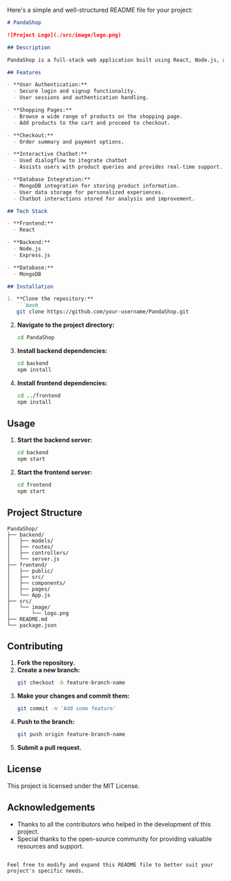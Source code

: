 Here's a simple and well-structured README file for your project:

```markdown
# PandaShop

![Project Logo](./src/image/logo.png)

## Description

PandaShop is a full-stack web application built using React, Node.js, and Express.js. It features a user-friendly e-commerce platform with login, signup, shopping, and checkout pages. A key highlight is the integration of an interactive chatbot that communicates with users naturally, assisting them with product queries and offering personalized recommendations.

## Features

- **User Authentication:**
  - Secure login and signup functionality.
  - User sessions and authentication handling.

- **Shopping Pages:**
  - Browse a wide range of products on the shopping page.
  - Add products to the cart and proceed to checkout.

- **Checkout:**
  - Order summary and payment options.

- **Interactive Chatbot:**
  - Used dialogflow to itegrate chatbot
  - Assists users with product queries and provides real-time support.

- **Database Integration:**
  - MongoDB integration for storing product information.
  - User data storage for personalized experiences.
  - Chatbot interactions stored for analysis and improvement.

## Tech Stack

- **Frontend:**
  - React

- **Backend:**
  - Node.js
  - Express.js

- **Database:**
  - MongoDB

## Installation

1. **Clone the repository:**
   ```bash
   git clone https://github.com/your-username/PandaShop.git
   ```
2. **Navigate to the project directory:**
   ```bash
   cd PandaShop
   ```
3. **Install backend dependencies:**
   ```bash
   cd backend
   npm install
   ```
4. **Install frontend dependencies:**
   ```bash
   cd ../frontend
   npm install
   ```

## Usage

1. **Start the backend server:**
   ```bash
   cd backend
   npm start
   ```
2. **Start the frontend server:**
   ```bash
   cd frontend
   npm start
   ```

## Project Structure

```
PandaShop/
├── backend/
│   ├── models/
│   ├── routes/
│   ├── controllers/
│   └── server.js
├── frontend/
│   ├── public/
│   ├── src/
│   ├── components/
│   ├── pages/
│   └── App.js
├── src/
│   └── image/
│       └── logo.png
├── README.md
└── package.json
```

## Contributing

1. **Fork the repository.**
2. **Create a new branch:**
   ```bash
   git checkout -b feature-branch-name
   ```
3. **Make your changes and commit them:**
   ```bash
   git commit -m 'Add some feature'
   ```
4. **Push to the branch:**
   ```bash
   git push origin feature-branch-name
   ```
5. **Submit a pull request.**

## License

This project is licensed under the MIT License.

## Acknowledgements

- Thanks to all the contributors who helped in the development of this project.
- Special thanks to the open-source community for providing valuable resources and support.
```

Feel free to modify and expand this README file to better suit your project's specific needs.
